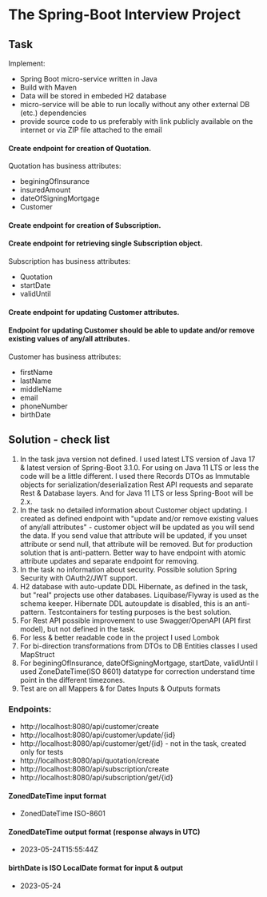 # The Spring-Boot Interview Project

## Task

Implement:
- Spring Boot micro-service written in Java
- Build with Maven
- Data will be stored in embeded H2 database
- micro-service will be able to run locally without any other external DB (etc.) dependencies
- provide source code to us preferably with link publicly available on the internet or via ZIP file attached to the email


#### Create endpoint for creation of Quotation.

Quotation has business attributes:
- beginingOfInsurance
- insuredAmount
- dateOfSigningMortgage
- Customer


#### Create endpoint for creation of Subscription.

#### Create endpoint for retrieving single Subscription object.


Subscription has business attributes:
- Quotation
- startDate
- validUntil


#### Create endpoint for updating Customer attributes.

#### Endpoint for updating Customer should be able to update and/or remove existing values of any/all attributes.

Customer has business attributes:

- firstName
- lastName
- middleName
- email
- phoneNumber
- birthDate

## Solution - check list
1) In the task java version not defined. I used latest LTS version of Java 17 & latest version of Spring-Boot 3.1.0. For using on Java 11 LTS or less the code will be a little different. I used there Records DTOs as Immutable objects for serialization/deserialization Rest API requests and separate Rest & Database layers. And for Java 11 LTS or less Spring-Boot will be 2.x.
2) In the task no detailed information about Customer object updating. I created as defined endpoint with "update and/or remove existing values of any/all attributes" - customer object will be updated as you will send the data. If you send value that attribute will be updated, if you unset attribute or send null, that attribute will be removed. But for production solution that is anti-pattern. Better way to have endpoint with atomic attribute updates and separate endpoint for removing.
3) In the task no information about security. Possible solution Spring Security with OAuth2/JWT support.
4) H2 database with auto-update DDL Hibernate, as defined in the task, but "real" projects use other databases. Liquibase/Flyway is used as the schema keeper. Hibernate DDL autoupdate is disabled, this is an anti-pattern. Testcontainers for testing purposes is the best solution.
5) For Rest API possible improvement to use Swagger/OpenAPI (API first model), but not defined in the task.
6) For less & better readable code in the project I used Lombok
7) For bi-direction transformations from DTOs to DB Entities classes I used MapStruct
8) For beginingOfInsurance, dateOfSigningMortgage, startDate, validUntil I used ZoneDateTime(ISO 8601) datatype for correction understand time point in the different timezones.
9) Test are on all Mappers & for Dates Inputs & Outputs formats 

### Endpoints:
- http://localhost:8080/api/customer/create
- http://localhost:8080/api/customer/update/{id}
- http://localhost:8080/api/customer/get/{id} - not in the task, created only for tests
- http://localhost:8080/api/quotation/create
- http://localhost:8080/api/subscription/create
- http://localhost:8080/api/subscription/get/{id}

#### ZonedDateTime input format
- ZonedDateTime ISO-8601

#### ZonedDateTime output format (response always in UTC)
- 2023-05-24T15:55:44Z

#### birthDate is ISO LocalDate format for input & output
- 2023-05-24